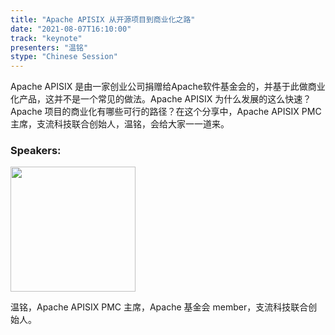 ```yaml
---
title: "Apache APISIX 从开源项目到商业化之路"
date: "2021-08-07T16:10:00"
track: "keynote"
presenters: "温铭"
stype: "Chinese Session"
---
```

Apache APISIX 是由一家创业公司捐赠给Apache软件基金会的，并基于此做商业化产品，这并不是一个常见的做法。Apache APISIX 为什么发展的这么快速？Apache 项目的商业化有哪些可行的路径？在这个分享中，Apache APISIX PMC 主席，支流科技联合创始人，温铭，会给大家一一道来。
### Speakers:
<img src="images/speaker/Wen-Ming.png" width="200"/>

温铭，Apache APISIX PMC 主席，Apache 基金会 member，支流科技联合创始人。
